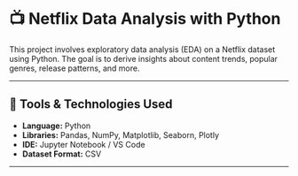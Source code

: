 # 📺 Netflix Data Analysis with Python

This project involves exploratory data analysis (EDA) on a Netflix dataset using Python. The goal is to derive insights about content trends, popular genres, release patterns, and more.

---

## 🔧 Tools & Technologies Used

- **Language:** Python
- **Libraries:** Pandas, NumPy, Matplotlib, Seaborn, Plotly
- **IDE:** Jupyter Notebook / VS Code
- **Dataset Format:** CSV

---


